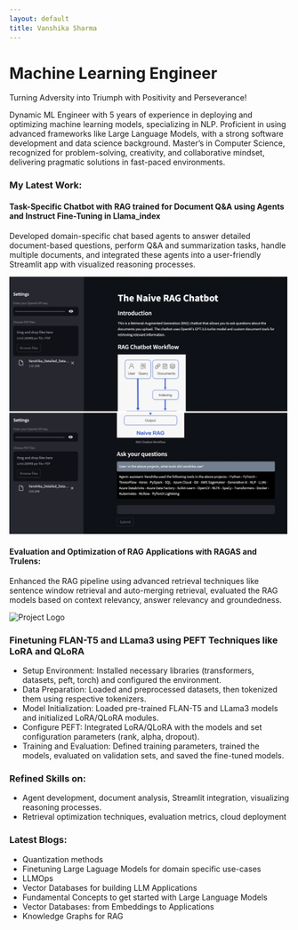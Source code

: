 ```yaml
---
layout: default
title: Vanshika Sharma
---
```

# Machine Learning Engineer

Turning Adversity into Triumph with Positivity and Perseverance!

Dynamic ML Engineer with 5 years of experience in deploying and optimizing machine learning models, specializing in NLP. Proficient in using advanced frameworks like Large Language Models, with a strong software development and data science background. Master’s in Computer Science, recognized for problem-solving, creativity, and collaborative mindset, delivering pragmatic solutions in fast-paced environments.

### My Latest Work:

#### Task-Specific Chatbot with RAG trained for Document Q&A using Agents and Instruct Fine-Tuning in Llama_index 
Developed domain-specific chat based agents to answer detailed document-based questions, perform Q&A and summarization tasks, handle multiple documents, and integrated these agents into a user-friendly Streamlit app with visualized reasoning processes.

<img src="assets/images/rag_chatbot1.png" alt="Project Logo" width="500"/>
<img src="assets/images/rag2.png" alt="Project Logo" width="500"/>

#### Evaluation and Optimization of RAG Applications with RAGAS and Trulens: 

Enhanced the RAG pipeline using advanced retrieval techniques like sentence window retrieval and auto-merging retrieval, evaluated the RAG models based on context relevancy, answer relevancy and groundedness.

<img src="assets/images/rag_eval.png" alt="Project Logo" width="600"/>


### Finetuning FLAN-T5 and LLama3 using PEFT Techniques like LoRA and QLoRA
- Setup Environment: Installed necessary libraries (transformers, datasets, peft, torch) and configured the environment.
- Data Preparation: Loaded and preprocessed datasets, then tokenized them using respective tokenizers.
- Model Initialization: Loaded pre-trained FLAN-T5 and LLama3 models and initialized LoRA/QLoRA modules.
- Configure PEFT: Integrated LoRA/QLoRA with the models and set configuration parameters (rank, alpha, dropout).
- Training and Evaluation: Defined training parameters, trained the models, evaluated on validation sets, and saved the fine-tuned models.
  
### Refined Skills on:
- Agent development, document analysis, Streamlit integration, visualizing reasoning processes.
- Retrieval optimization techniques, evaluation metrics, cloud deployment


### Latest Blogs:
- Quantization methods 
- Finetuning Large Laguage Models for domain specific use-cases
- LLMOps
- Vector Databases for building LLM Applications
- Fundamental Concepts to get started with Large Language Models
- Vector Databases: from Embeddings to Applications
- Knowledge Graphs for RAG
